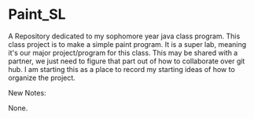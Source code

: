 # Paint_SL
A Repository dedicated to my sophomore year java class program.
This class project is to make a simple paint program. It is a super lab, meaning it's our major project/program for this class.
This may be shared with a partner, we just need to figure that part out of how to collaborate over git hub.
I am starting this as a place to record my starting ideas of how to organize the project.

New Notes:

None.
